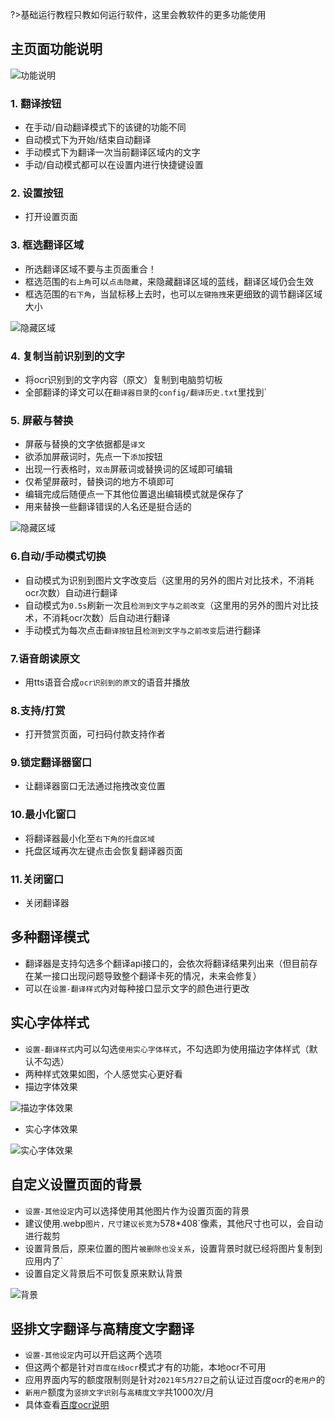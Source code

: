 ?>基础运行教程只教如何运行软件，这里会教软件的更多功能使用

## 主页面功能说明

![功能说明](../assets/img/59.webp ':size=50%')

### 1. 翻译按钮
- 在手动/自动翻译模式下的该键的功能不同
- 自动模式下为开始/结束自动翻译
- 手动模式下为翻译一次当前翻译区域内的文字
- 手动/自动模式都可以在设置内进行快捷键设置

### 2. 设置按钮
- 打开设置页面

### 3. 框选翻译区域
- 所选翻译区域不要与主页面重合！
- 框选范围的`右上角`可以`点击隐藏`，来隐藏翻译区域的蓝线，翻译区域仍会生效
- 框选范围的`右下角`，当鼠标移上去时，也可以`左键拖拽`来更细致的调节翻译区域大小

![隐藏区域](../assets/img/44.webp ':size=50%')

### 4. 复制当前识别到的文字
- 将ocr识别到的文字内容（原文）复制到电脑剪切板
- 全部翻译的译文可以在`翻译器目录`的`config/翻译历史.txt`里找到`

### 5. 屏蔽与替换
- 屏蔽与替换的文字依据都是`译文`
- 欲添加屏蔽词时，先点一下`添加`按钮
- 出现一行表格时，`双击`屏蔽词或替换词的区域即可编辑
- 仅希望屏蔽时，替换词的地方不填即可
- 编辑完成后随便点一下其他位置退出编辑模式就是保存了
- 用来替换一些翻译错误的人名还是挺合适的

![隐藏区域](../assets/img/60.webp ':size=50%')

### 6.自动/手动模式切换
- 自动模式为识别到图片文字改变后（这里用的另外的图片对比技术，不消耗ocr次数）自动进行翻译
- 自动模式为`0.5s`刷新一次且`检测到文字与之前改变`（这里用的另外的图片对比技术，不消耗ocr次数）后自动进行翻译
- 手动模式为每次点击`翻译按钮`且`检测到文字与之前改变`后进行翻译

### 7.语音朗读原文
- 用tts语音合成`ocr识别到的原文`的语音并播放

### 8.支持/打赏
- 打开赞赏页面，可扫码付款支持作者

### 9.锁定翻译器窗口
- 让翻译器窗口无法通过拖拽改变位置

### 10.最小化窗口
- 将翻译器最小化至`右下角的托盘区域`
- 托盘区域再次左键点击会恢复翻译器页面

### 11.关闭窗口
- 关闭翻译器

## 多种翻译模式
- 翻译器是支持勾选多个翻译api接口的，会依次将翻译结果列出来（但目前存在某一接口出现问题导致整个翻译卡死的情况，未来会修复）
- 可以在`设置-翻译样式`内对每种接口显示文字的颜色进行更改
  
## 实心字体样式
- `设置-翻译样式`内可以勾选`使用实心字体样式`，不勾选即为使用描边字体样式（默认不勾选）
- 两种样式效果如图，个人感觉实心更好看
- 描边字体效果

![描边字体效果](../assets/img/61.webp ':size=50%')

- 实心字体效果

![实心字体效果](../assets/img/62.webp ':size=50%')

## 自定义设置页面的背景
- `设置-其他设定`内可以选择使用其他图片作为设置页面的背景
- 建议使用.webp`图片，尺寸建议长宽为`578*408`像素，其他尺寸也可以，会自动进行裁剪
- 设置背景后，原来位置的图片`被删除也没关系`，设置背景时就已经将图片复制到应用内了`
- 设置自定义背景后不可恢复原来默认背景

![背景](../assets/img/63.webp ':size=50%')

## 竖排文字翻译与高精度文字翻译
- `设置-其他设定`内可以开启这两个选项
- 但这两个都是针对`百度在线ocr`模式才有的功能，本地ocr不可用
- 应用界面内写的额度限制则是针对`2021年5月27日`之前认证过百度ocr的`老用户`的
- `新用户`额度为`竖排文字识别`与`高精度文字`共1000次/月
- 具体查看[百度ocr说明](/3.6/basic/ocr#百度ocr说明)
